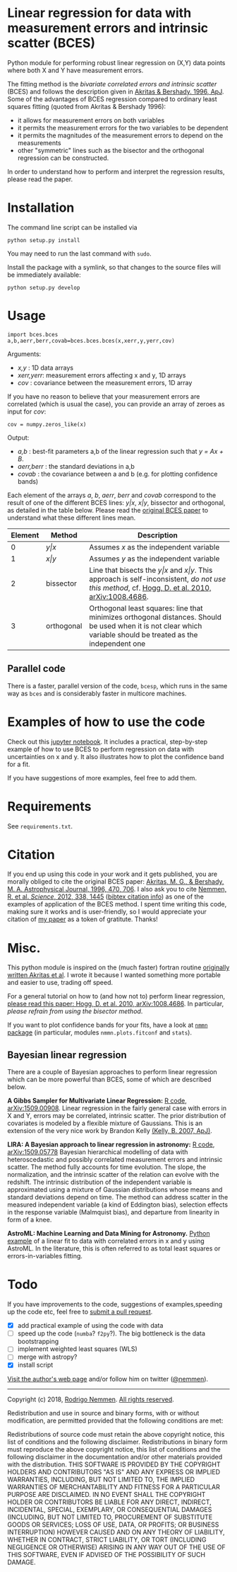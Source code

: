 Linear regression for data with measurement errors and intrinsic scatter (BCES)
==========

Python module for performing robust linear regression on (X,Y) data points where both X and Y have measurement errors. 

The fitting method is the *bivariate correlated errors and intrinsic scatter* (BCES) and follows the description given in [Akritas & Bershady. 1996, ApJ](http://labs.adsabs.harvard.edu/adsabs/abs/1996ApJ...470..706A/). Some of the advantages of BCES regression compared to ordinary least squares fitting (quoted from Akritas & Bershady 1996):

* it allows for measurement errors on both variables
* it permits the measurement errors for the two variables to be dependent
* it permits the magnitudes of the measurement errors to depend on the measurements
* other "symmetric" lines such as the bisector and the orthogonal regression can be constructed.

In order to understand how to perform and interpret the regression results, please read the paper. 

# Installation

The command line script can be installed via

    python setup.py install

You may need to run the last command with `sudo`.

Install the package with a symlink, so that changes to the source files will be immediately available:

    python setup.py develop




# Usage 

	import bces.bces
	a,b,aerr,berr,covab=bces.bces.bces(x,xerr,y,yerr,cov)

Arguments:

- *x,y* : 1D data arrays
- *xerr,yerr*: measurement errors affecting x and y, 1D arrays
- *cov* : covariance between the measurement errors, 1D array

If you have no reason to believe that your measurement errors are correlated (which is usual the case), you can provide an  array of zeroes as input for *cov*:

    cov = numpy.zeros_like(x)

Output:

- *a,b* : best-fit parameters a,b of the linear regression such that *y = Ax + B*. 
- *aerr,berr* : the standard deviations in a,b
- *covab* : the covariance between a and b (e.g. for plotting confidence bands)

Each element of the arrays *a*, *b*, *aerr*, *berr* and *covab* correspond to the result of one of the different BCES lines: *y|x*, *x|y*, bissector and orthogonal, as detailed in the table below. Please read the [original BCES paper](http://labs.adsabs.harvard.edu/adsabs/abs/1996ApJ...470..706A/) to understand what these different lines mean.


| Element  | Method  |  Description |
|---|---| --- |
| 0  | *y\|x*  | Assumes *x* as the independent variable |
| 1  |  *x\|y* | Assumes *y* as the independent variable |
| 2  | bissector  | Line that bisects the *y\|x* and *x\|y*. This approach is self-inconsistent, *do not use this method*, cf. [Hogg, D. et al. 2010, arXiv:1008.4686](http://labs.adsabs.harvard.edu/adsabs/abs/2010arXiv1008.4686H/). |
| 3  | orthogonal  | Orthogonal least squares: line that minimizes orthogonal distances. Should be used when it is not clear which variable should be treated as the independent one |

## Parallel code

There is a faster, parallel version of the code, `bcesp`, which runs in the same way as `bces` and is considerably faster in multicore machines.

# Examples of how to use the code

Check out this [jupyter notebook](https://github.com/rsnemmen/BCES/blob/master/misc%20howto%20bces.ipynb). It includes a practical, step-by-step example of how to use BCES to perform regression on data with uncertainties on x and y. It also illustrates how to plot the confidence band for a fit.

If you have suggestions of more examples, feel free to add them.

# Requirements

See `requirements.txt`.


# Citation

If you end up using this code in your work and it gets published, you are morally obliged to cite the original BCES paper: [Akritas, M. G., & Bershady, M. A. Astrophysical Journal, 1996, 470, 706](http://labs.adsabs.harvard.edu/adsabs/abs/1996ApJ...470..706A/). I also ask you to cite [Nemmen, R. et al. *Science*, 2012, 338, 1445](http://labs.adsabs.harvard.edu/adsabs/abs/2012Sci...338.1445N/) ([bibtex citation info](http://adsabs.harvard.edu/cgi-bin/nph-bib_query?bibcode=2012Sci...338.1445N&data_type=BIBTEX&db_key=AST&nocookieset=1)) as one of the examples of application of the BCES method. I spent time writing this code, making sure it works and is user-friendly, so I would appreciate your citation of [my paper](http://labs.adsabs.harvard.edu/adsabs/abs/2012Sci...338.1445N/) as a token of gratitute. Thanks!



# Misc.

This python module is inspired on the (much faster) fortran routine [originally written Akritas et al](http://www.astro.wisc.edu/%7Emab/archive/stats/stats.html). I wrote it because I wanted something more portable and easier to use, trading off speed. 

For a general tutorial on how to (and how not to) perform linear regression, [please read this paper: Hogg, D. et al. 2010, arXiv:1008.4686](http://labs.adsabs.harvard.edu/adsabs/abs/2010arXiv1008.4686H/). In particular, *please refrain from using the bisector method*.

If you want to plot confidence bands for your fits, have a look at [`nmmn` package](https://github.com/rsnemmen/nmmn) (in particular, modules `nmmn.plots.fitconf` and `stats`).


## Bayesian linear regression

There are a couple of Bayesian approaches to perform linear regression which can be more powerful than BCES, some of which are described below.

**A Gibbs Sampler for Multivariate Linear Regression:** 
[R code](https://github.com/abmantz/lrgs), [arXiv:1509.00908](http://arxiv.org/abs/1509.00908).
Linear regression in the fairly general case with errors in X and Y, errors may be correlated, intrinsic scatter. The prior distribution of covariates is modeled by a flexible mixture of Gaussians. This is an extension of the very nice work by Brandon Kelly [(Kelly, B. 2007, ApJ)](http://labs.adsabs.harvard.edu/adsabs/abs/2007ApJ...665.1489K/).

**LIRA: A Bayesian approach to linear regression in astronomy:** [R code](https://github.com/msereno/lira), [arXiv:1509.05778](http://arxiv.org/abs/1509.05778)
Bayesian hierarchical modelling of data with heteroscedastic and possibly correlated measurement errors and intrinsic scatter. The method fully accounts for time evolution. The slope, the normalization, and the intrinsic scatter of the relation can evolve with the redshift. The intrinsic distribution of the independent variable is approximated using a mixture of Gaussian distributions whose means and standard deviations depend on time. The method can address scatter in the measured independent variable (a kind of Eddington bias), selection effects in the response variable (Malmquist bias), and departure from linearity in form of a knee. 

**AstroML: Machine Learning and Data Mining for Astronomy.**
[Python example](http://www.astroml.org/book_figures/chapter8/fig_total_least_squares.html) of a linear fit to data with correlated errors in x and y using AstroML. In the literature, this is often referred to as total least squares or errors-in-variables fitting.




# Todo

If you have improvements to the code, suggestions of examples,speeding up the code etc, feel free to [submit a pull request](https://guides.github.com/activities/contributing-to-open-source/).

* [x] add practical example of using the code with data
* [ ] speed up the code (`numba`? `f2py`?). The big bottleneck is the data bootstrapping
* [ ] implement weighted least squares (WLS)
* [ ] merge with astropy?
* [x] install script

[Visit the author's web page](http://rodrigonemmen.com/) and/or follow him on twitter ([@nemmen](https://twitter.com/nemmen)).


---


Copyright (c) 2018, [Rodrigo Nemmen](http://rodrigonemmen.com).
[All rights reserved](http://opensource.org/licenses/BSD-2-Clause).


Redistribution and use in source and binary forms, with or without modification, are permitted provided that the following conditions are met:

Redistributions of source code must retain the above copyright notice, this list of conditions and the following disclaimer.
Redistributions in binary form must reproduce the above copyright notice, this list of conditions and the following disclaimer in the documentation and/or other materials provided with the distribution.
THIS SOFTWARE IS PROVIDED BY THE COPYRIGHT HOLDERS AND CONTRIBUTORS "AS IS" AND ANY EXPRESS OR IMPLIED WARRANTIES, INCLUDING, BUT NOT LIMITED TO, THE IMPLIED WARRANTIES OF MERCHANTABILITY AND FITNESS FOR A PARTICULAR PURPOSE ARE DISCLAIMED. IN NO EVENT SHALL THE COPYRIGHT HOLDER OR CONTRIBUTORS BE LIABLE FOR ANY DIRECT, INDIRECT, INCIDENTAL, SPECIAL, EXEMPLARY, OR CONSEQUENTIAL DAMAGES (INCLUDING, BUT NOT LIMITED TO, PROCUREMENT OF SUBSTITUTE GOODS OR SERVICES; LOSS OF USE, DATA, OR PROFITS; OR BUSINESS INTERRUPTION) HOWEVER CAUSED AND ON ANY THEORY OF LIABILITY, WHETHER IN CONTRACT, STRICT LIABILITY, OR TORT (INCLUDING NEGLIGENCE OR OTHERWISE) ARISING IN ANY WAY OUT OF THE USE OF THIS SOFTWARE, EVEN IF ADVISED OF THE POSSIBILITY OF SUCH DAMAGE.
